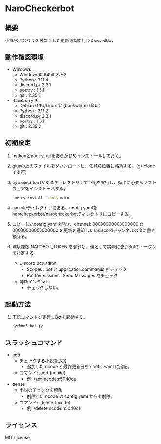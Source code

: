 # NaroCheckerbot

## 概要

小説家になろうを対象とした更新通知を行うDiscordBot

## 動作確認環境

* Windows
  * Windows10 64bit 22H2
  * Python : 3.11.4
  * discord.py 2.3.1
  * poetry : 1.6.1
  * git : 2.35.3
* Raspberry Pi
  * Debian GNU/Linux 12 (bookworm) 64bit
  * Python : 3.11.2
  * discord.py 2.3.1
  * poetry : 1.6.1
  * git : 2.39.2

## 初期設定

1. pythonとpoetry, gitをあらかじめインストールしておく。
2. github上のファイルをダウンロードし、任意の位置に格納する。(git cloneでも可)
3. pyproject.tomlがあるディレクトリ上で下記を実行し、動作に必要なソフトウェアをインストールする。

   ```bash
   poetry install --only main
   ```

4. sampleディレクトリにある。config.yamlをnarocheckerbot/narocheckerbotディレクトリにコピーする。
5. コピーしたconfig.yamlを開き、channel: 00000000000000000 の 00000000000000000 を更新を通知したいdiscordチャンネルのIDに書き換える。
6. 環境変数 NAROBOT_TOKEN を登録し、値として実際に使うBotのトークンを指定する。
   * Discord Botの権限
     * Scopes : bot と application.commands をチェック
     * Bot Permissions : Send Messages をチェック
   * 特権インテント
     * チェックしない。

## 起動方法

1. 下記コマンドを実行しBotを起動する。

   ```bash
   python3 bot.py
   ```

## スラッシュコマンド

* add
  * チェックする小説を追加
    * 追加した ncode と最終更新日を config.yaml に追記。
  * コマンド: /add {ncode}
    * 例: /add ncode:n5040ce
* delete
  * 小説のチェックを解除
    * 削除した ncode は config.yaml からも削除。
  * コマンド: /delete {ncode}
    * 例: /delete ncode:n5040ce

## ライセンス

MIT License
